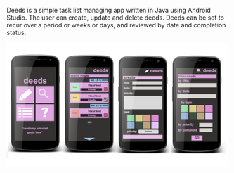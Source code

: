 Deeds is a simple task list managing app written in Java using Android Studio. The user can create, update and delete deeds.
Deeds can be set to recur over a period or weeks or days, and reviewed by date and completion status.

![alt text](https://github.com/jamiesime/Deeds/blob/master/concept.png)
